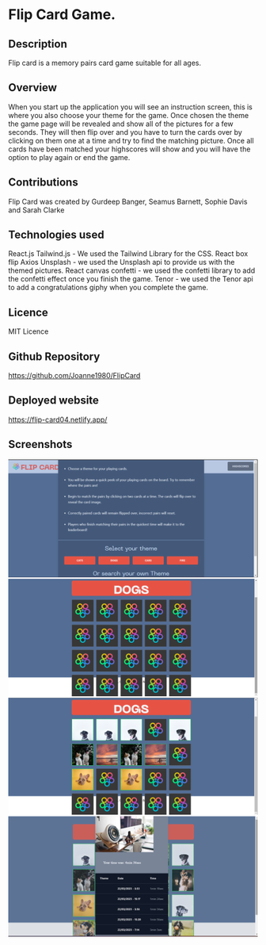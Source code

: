 # Flip Card Game.

## Description
Flip card is a memory pairs card game suitable for all ages. 

## Overview
When you start up the application you will see an instruction screen, this is where you also choose your theme
for the game. Once chosen the theme the game page will be revealed and show all of the pictures for a few seconds. 
They will then flip over and you have to turn the cards over by clicking on them one at a time and try to find the matching picture. 
Once all cards have been matched your highscores will show and you will have the option to play again or end the game. 

## Contributions
Flip Card was created by Gurdeep Banger, Seamus Barnett, Sophie Davis and Sarah Clarke

## Technologies used
React.js
Tailwind.js - We used the Tailwind Library for the CSS.
React box flip
Axios
Unsplash - we used the Unsplash api to provide us with the themed pictures.
React canvas confetti - we used the confetti library to add the confetti effect once you finish the game.
Tenor - we used the Tenor api to add a congratulations giphy when you complete the game.


## Licence
MIT Licence

## Github Repository
https://github.com/Joanne1980/FlipCard

## Deployed website
https://flip-card04.netlify.app/

## Screenshots
![alt text](/public/Instructions.png?raw=true)
![alt text](/public/Game.png?raw=true)
![alt text](/public/game1.png?raw=true)
![alt text](/public/highscores.png?raw=true)
